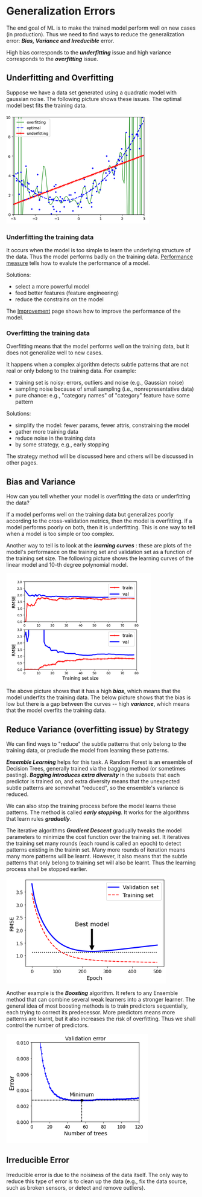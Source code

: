 # Generalization Errors

The end goal of ML is to make the trained model
perform well on new cases (in production).
Thus we need to find ways to reduce the generalization
error: ***Bias, Variance and Irreducible*** error.

High bias corresponds to the ***underfitting*** issue and
high variance corresponds to the ***overfitting*** issue.

## Underfitting and Overfitting

Suppose we have a data set generated
using a quadratic model with gaussian noise.
The following picture shows these issues.
The optimal model best fits the training data.

![overfitting and underfitting](./pic/overfitting_underfitting.png)

### Underfitting the training data

It occurs when the model is too simple to learn
the underlying structure of the data. Thus the model
performs badly on the training data.
[Performance measure](./performance_measures.md) tells
how to evalute the performance of a model.

Solutions:

* select a more powerful model
* feed better features (feature engineering)
* reduce the constrains on the model

The [Improvement](./improvement.md) page shows how to
improve the performance of the model.

### Overfitting the training data

Overfitting means that the model performs well on
the training data, but it does not generalize well
to new cases.

It happens when a complex algorithm detects subtle patterns
that are not real or only belong to the training data. For example:

* training set is noisy: errors, outliers and noise (e.g., Gaussian noise)
* sampling noise because of small sampling (i.e., nonrepresentative data)
* pure chance: e.g., "category names" of "category" feature have some pattern

Solutions:

* simplify the model: fewer params, fewer attris, constraining the model
* gather more training data
* reduce noise in the training data
* by some strategy, e.g., early stopping

The strategy method will be discussed here and others
will be discussed in other pages.

## Bias and Variance

How can you tell whether your model is overfitting the data
or underfitting the data?

If a model performs well on the training data
but generalizes poorly according to the cross-validation
metrics, then the model is overfitting.
If a model performs poorly on both, then it is underfitting.
This is one way to tell when a model is too simple
or too complex.

Another way to tell is to look at the ***learning curves*** :
these are plots of the model's performance on the
training set and validation set as a function of
the training set size. The following picture shows
the learning curves of the linear model and 10-th degree polynomial model.

![learning curves](./pic/learning_curves.png)

The above picture shows that it has a high ***bias***,
which means that the model underfits the training data.
The below picture shows that the bias is low but there
is a gap between the curves -- high ***variance***, which means
that the model overfits the training data.

## Reduce Variance (overfitting issue) by Strategy

We can find ways to "reduce" the subtle patterns
that only belong to the training data,
or preclude the model from learning these patterns.

***Ensemble Learning*** helps for this task.
A Random Forest is an ensemble of Decision Trees,
generally trained via the bagging method (or sometimes
pasting). ***Bagging introduces extra diversity***
in the subsets that each predictor is trained on,
and extra diversity means that the unexpected subtle
patterns are somewhat "reduced", so the ensemble's
variance is reduced.

We can also stop the training process before the model
learns these patterns. The method is called ***early stopping***.
It works for the algorithms that learn rules ***gradually***.

The iterative algorithms ***Gradient Descent*** gradually
tweaks the model parameters to minimize the cost function
over the training set. It iteratives the training set
many rounds (each round is called an epoch) to detect
patterns existing in the trainin set. Many more rounds
of iteration means many more patterns will be learnt.
However, it also means that the subtle patterns that
only belong to training set will also be learnt. Thus
the learning process shall be stopped earlier.

![early stopping](./pic/early_stopping.png)

Another example is the ***Boosting*** algorithm. It refers to
any Ensemble method that can combine several
weak learners into a stronger learner. The general
idea of most boosting methods is to train predictors
sequentially, each trying to correct its predecessor.
More predictors means more patterns are learnt, but
it also increases the risk of overfitting. Thus we
shall control the number of predictors.

![early stopping of boosting](./pic/early_stopping_boosting.png)

## Irreducible Error

Irreducible error is due to the noisiness of
the data itself. The only way to reduce this
type of error is to clean up the data (e.g.,
fix the data source, such as broken sensors,
or detect and remove outliers).
